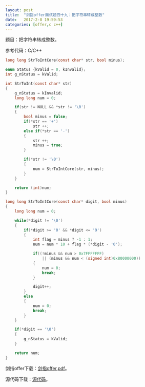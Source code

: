 ```yaml
---
layout:	post
title:	"剑指offer面试题四十九：把字符串转成整数"
date:	2017-2-8 19:59:53
categories:	[offer,c c++]
---
```


题目：把字符串转成整数。

参考代码：C/C++

```c
long long StrToIntCore(const char* str, bool minus);

enum Status {kValid = 0, kInvalid};
int g_nStatus = kValid;

int StrToInt(const char* str)
{
    g_nStatus = kInvalid;
    long long num = 0;

    if(str != NULL && *str != '\0') 
    {
        bool minus = false;
        if(*str == '+')
            str ++;
        else if(*str == '-') 
        {
            str ++;
            minus = true;
        }

        if(*str != '\0') 
        {
            num = StrToIntCore(str, minus);
        }
    }

    return (int)num;
}

long long StrToIntCore(const char* digit, bool minus)
{
    long long num = 0;

    while(*digit != '\0') 
    {
        if(*digit >= '0' && *digit <= '9') 
        {
            int flag = minus ? -1 : 1;
            num = num * 10 + flag * (*digit - '0');

            if((!minus && num > 0x7FFFFFFF) 
                || (minus && num < (signed int)0x80000000))
            {
                num = 0;
                break;
            }

            digit++;
        }
        else 
        {
            num = 0;
            break;
        }
    }

    if(*digit == '\0') 
    {
        g_nStatus = kValid;
    }

    return num;
}
```

剑指offer下载：[剑指offer.pdf](https://raw.githubusercontent.com/cofire/cofire.github.io/master/source/剑指offer.pdf "剑指offer.pdf")。

源代码下载：[源代码](https://raw.githubusercontent.com/cofire/cofire.github.io/master/source/剑指offer源代码.zip "剑指offer源代码")。